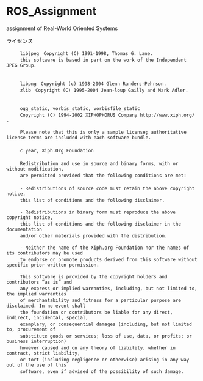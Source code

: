 ROS_Assignment
==============

assignment of Real-World Oriented Systems

ライセンス

	　　　libjpeg　Copyright (C) 1991-1998, Thomas G. Lane.
	　　　this software is based in part on the work of the Independent JPEG Group.
	　　　

	　　　libpng　Copyright (c) 1998-2004 Glenn Randers-Pehrson.
	　　　zlib　Copyright (C) 1995-2004 Jean-loup Gailly and Mark Adler.
	　　　

	　　　ogg_static, vorbis_static, vorbisfile_static
	　　　Copyright (C) 1994-2002 XIPHOPHORUS Company http://www.xiph.org/ .

	　　　Please note that this is only a sample license; authoritative license terms are included with each software bundle. 
	　　　　　　
	　　　c year, Xiph.Org Foundation
	　　　　　　
	　　　Redistribution and use in source and binary forms, with or without modification,
	　　　are permitted provided that the following conditions are met: 
	　　　　　　
	　　　- Redistributions of source code must retain the above copyright notice,
	　　　this list of conditions and the following disclaimer. 

	　　　- Redistributions in binary form must reproduce the above copyright notice,
	　　　this list of conditions and the following disclaimer in the documentation
	　　　and/or other materials provided with the distribution. 

	　　　- Neither the name of the Xiph.org Foundation nor the names of its contributors may be used
	　　　to endorse or promote products derived from this software without specific prior written permission. 

	　　　This software is provided by the copyright holders and contributors “as is” and
	　　　any express or implied warranties, including, but not limited to, the implied warranties
	　　　of merchantability and fitness for a particular purpose are disclaimed. In no event shall
	　　　the foundation or contributors be liable for any direct, indirect, incidental, special,
	　　　exemplary, or consequential damages (including, but not limited to, procurement of
	　　　substitute goods or services; loss of use, data, or profits; or business interruption)
	　　　however caused and on any theory of liability, whether in contract, strict liability,
	　　　or tort (including negligence or otherwise) arising in any way out of the use of this
	　　　software, even if advised of the possibility of such damage. 
